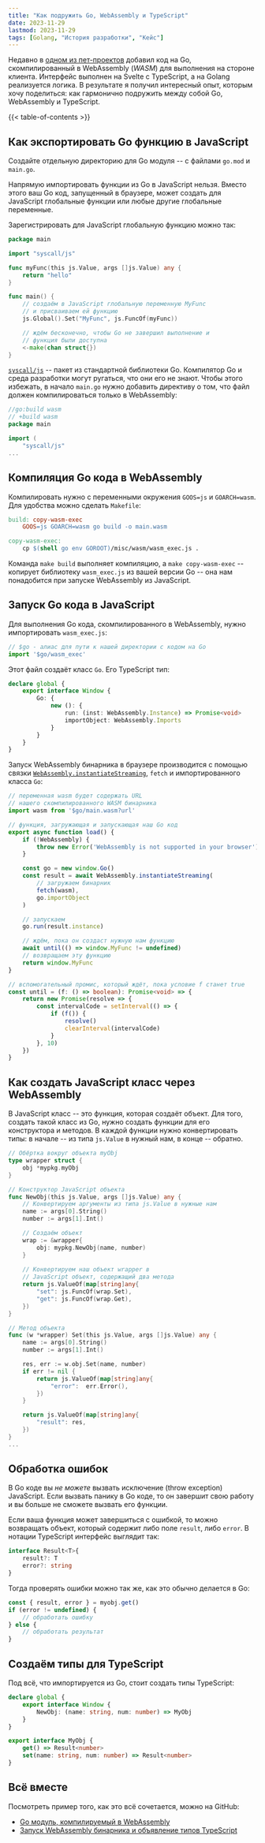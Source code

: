 ```yaml
---
title: "Как подружить Go, WebAssembly и TypeScript"
date: 2023-11-29
lastmod: 2023-11-29
tags: [Golang, "История разработки", "Кейс"]
---
```


Недавно в [одном из пет-проектов](https://github.com/sprkweb/finaplan-web/tree/fab272594212a8c390a57f4ff5aede30489c9f05) добавил код на Go, скомпилированный в WebAssembly (*WASM*) для выполнения на стороне клиента. Интерфейс выполнен на Svelte с TypeScript, а на Golang реализуется логика. В результате я получил интересный опыт, которым хочу поделиться: как гармонично подружить между собой Go, WebAssembly и TypeScript.
<!--more-->

{{< table-of-contents >}}

## Как экспортировать Go функцию в JavaScript

Создайте отдельную директорию для Go модуля -- с файлами `go.mod` и `main.go`.

Напрямую импортировать функции из Go в JavaScript нельзя. Вместо этого ваш Go код, запущенный в браузере, может создать для JavaScript глобальные функции или любые другие глобальные переменные. 

Зарегистрировать для JavaScript глобальную функцию можно так:

```go
package main

import "syscall/js"

func myFunc(this js.Value, args []js.Value) any {
    return "hello"
}

func main() {
    // создаём в JavaScript глобальную переменную MyFunc
    // и присваиваем ей функцию
	js.Global().Set("MyFunc", js.FuncOf(myFunc))

    // ждём бесконечно, чтобы Go не завершил выполнение и 
    // функция были доступна
	<-make(chan struct{}) 
}
```

[`syscall/js`](https://pkg.go.dev/syscall/js) -- пакет из стандартной библиотеки Go. Компилятор Go и среда разработки могут ругаться, что они его не знают. Чтобы этого избежать, в начало `main.go` нужно добавить директиву о том, что файл должен компилироваться только в WebAssembly:

```go
//go:build wasm
// +build wasm
package main

import (
	"syscall/js"
...
```

## Компиляция Go кода в WebAssembly

Компилировать нужно с переменными окружения `GOOS=js` и `GOARCH=wasm`. Для удобства можно сделать `Makefile`:

```Makefile
build: copy-wasm-exec
	GOOS=js GOARCH=wasm go build -o main.wasm

copy-wasm-exec:
	cp $(shell go env GOROOT)/misc/wasm/wasm_exec.js .
```

Команда `make build` выполняет компиляцию, а `make copy-wasm-exec` -- копирует библиотеку `wasm_exec.js` из вашей версии Go -- она нам понадобится при запуске WebAssembly из JavaScript.

## Запуск Go кода в JavaScript

Для выполнения Go кода, скомпилированного в WebAssembly, нужно импортировать `wasm_exec.js`:

```typescript
// $go - алиас для пути к нашей директории с кодом на Go
import '$go/wasm_exec' 
```

Этот файл создаёт класс `Go`. Его TypeScript тип:

```typescript
declare global {
    export interface Window {
        Go: {
            new (): {
                run: (inst: WebAssembly.Instance) => Promise<void>
                importObject: WebAssembly.Imports
            }
        }
	}
}
```

Запуск WebAssembly бинарника в браузере производится с помощью связки [`WebAssembly.instantiateStreaming`](https://developer.mozilla.org/en-US/docs/WebAssembly/Loading_and_running), `fetch` и импортированного класса `Go`:

```typescript
// переменная wasm будет содержать URL
// нашего скомпилированного WASM бинарника
import wasm from '$go/main.wasm?url' 

// функция, загружающая и запускающая наш Go код
export async function load() {
    if (!WebAssembly) {
        throw new Error('WebAssembly is not supported in your browser')
    }

    const go = new window.Go()
    const result = await WebAssembly.instantiateStreaming(
		// загружаем бинарник
        fetch(wasm), 
        go.importObject
    )

	// запускаем
    go.run(result.instance)

    // ждём, пока он создаст нужную нам функцию
    await until(() => window.MyFunc != undefined)
	// возвращаем эту функцию
    return window.MyFunc
}

// вспомогательный промис, который ждёт, пока условие f станет true
const until = (f: () => boolean): Promise<void> => {
    return new Promise(resolve => {
        const intervalCode = setInterval(() => {
            if (f()) {
                resolve()
                clearInterval(intervalCode)
            }
        }, 10)
    })
}
```

## Как создать JavaScript класс через WebAssembly

В JavaScript класс -- это функция, которая создаёт объект. Для того, создать такой класс из Go, нужно создать функции для его конструктора и методов. В каждой функции нужно конвертировать типы: в начале -- из типа `js.Value` в нужный нам, в конце -- обратно.

```go
// Обёртка вокруг объекта myObj
type wrapper struct {
	obj *mypkg.myObj
}

// Конструктор JavaScript объекта
func NewObj(this js.Value, args []js.Value) any {
	// Конвертируем аргументы из типа js.Value в нужные нам
	name := args[0].String()
	number := args[1].Int()

	// Создаём объект
	wrap := &wrapper{
		obj: mypkg.NewObj(name, number)
	}
	
	// Конвертируем наш объект wrapper в
	// JavaScript объект, содержащий два метода
	return js.ValueOf(map[string]any{
		"set": js.FuncOf(wrap.Set),
		"get": js.FuncOf(wrap.Get),
	})
}

// Метод объекта
func (w *wrapper) Set(this js.Value, args []js.Value) any {
	name := args[0].String()
	number := args[1].Int()

    res, err := w.obj.Set(name, number)
    if err != nil {
        return js.ValueOf(map[string]any{
            "error":  err.Error(),
        })
    }

	return js.ValueOf(map[string]any{
		"result": res,
	})
}
...
```

## Обработка ошибок

В Go коде вы *не можете* вызвать исключение (throw exception) JavaScript. Если вызвать панику в Go коде, то он завершит свою работу и вы больше не сможете вызвать его функции.

Если ваша функция может завершиться с ошибкой, то можно возвращать объект, который содержит либо поле `result`, либо `error`. В нотации TypeScript интерфейс выглядит так:

```typescript
interface Result<T>{
    result?: T
    error?: string
}
```

Тогда проверять ошибки можно так же, как это обычно делается в Go:

```typescript
const { result, error } = myobj.get()
if (error != undefined) {
    // обработать ошибку
} else {
    // обработать результат
}
```

## Создаём типы для TypeScript

Под всё, что импортируется из Go, стоит создать типы TypeScript:

```typescript
declare global {
    export interface Window {
        NewObj: (name: string, num: number) => MyObj
    }
}

export interface MyObj {
	get() => Result<number>
	set(name: string, num: number) => Result<number>
}
```

## Всё вместе

Посмотреть пример того, как это всё сочетается, можно на GitHub:
- [Go модуль, компилируемый в WebAssembly](https://github.com/sprkweb/finaplan-web/tree/fab272594212a8c390a57f4ff5aede30489c9f05/src/lib/go)
- [Запуск WebAssembly бинарника и объявление типов TypeScript](https://github.com/sprkweb/finaplan-web/blob/fab272594212a8c390a57f4ff5aede30489c9f05/src/routes/finaplan.ts)
